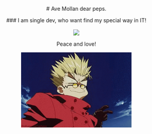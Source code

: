 
<p align="center"> # Ave Mollan dear peps. </p>

<p align="center"> ### I am single dev, who want find my special way in IT! </p>

<p align="center">
<img src="https://media.tenor.com/zDA4V-8xjMkAAAAC/love-eyes.gif" align="center" height="200" />
</p>



<p align="center">Peace and love!<p>
<p align="center">
<img src="vash-cross-fingers.gif" align="center" height="200" />
</p>
